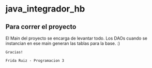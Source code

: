 # java_integrador_hb

## Para correr el proyecto
El Main del proyecto se encarga de levantar todo. Los DAOs cuando se instancian en ese main generan las tablas para la base. :)

```
Gracias!

Frida Ruiz - Programacion 3
```

